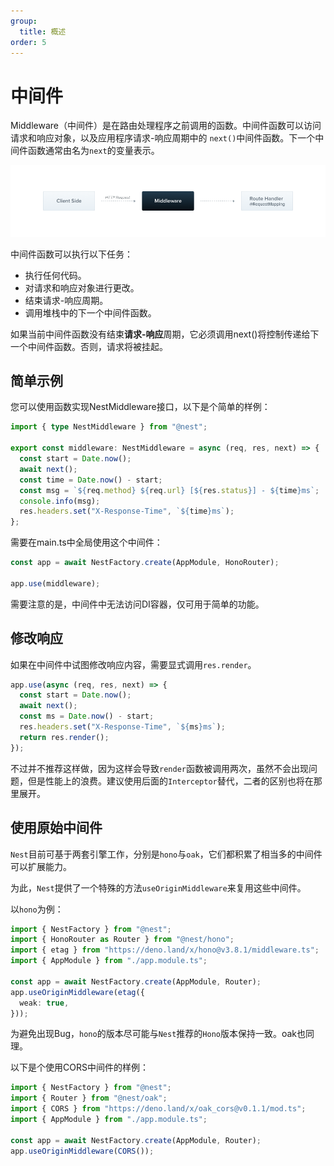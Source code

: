 ```yaml
---
group:
  title: 概述
order: 5
---
```


# 中间件

Middleware（中间件）是在路由处理程序之前调用的函数。中间件函数可以访问请求和响应对象，以及应用程序请求-响应周期中的 `next()`中间件函数。下一个中间件函数通常由名为`next`的变量表示。

![image.png](./images/middleware.png)

中间件函数可以执行以下任务：

- 执行任何代码。
- 对请求和响应对象进行更改。
- 结束请求-响应周期。
- 调用堆栈中的下一个中间件函数。

如果当前中间件函数没有结束**请求-响应**周期，它必须调用next()将控制传递给下一个中间件函数。否则，请求将被挂起。

## 简单示例

您可以使用函数实现NestMiddleware接口，以下是个简单的样例：

```typescript
import { type NestMiddleware } from "@nest";

export const middleware: NestMiddleware = async (req, res, next) => {
  const start = Date.now();
  await next();
  const time = Date.now() - start;
  const msg = `${req.method} ${req.url} [${res.status}] - ${time}ms`;
  console.info(msg);
  res.headers.set("X-Response-Time", `${time}ms`);
};
```

需要在main.ts中全局使用这个中间件：

```typescript
const app = await NestFactory.create(AppModule, HonoRouter);

app.use(middleware);
```

需要注意的是，中间件中无法访问DI容器，仅可用于简单的功能。

## 修改响应

如果在中间件中试图修改响应内容，需要显式调用`res.render`。

```typescript
app.use(async (req, res, next) => {
  const start = Date.now();
  await next();
  const ms = Date.now() - start;
  res.headers.set("X-Response-Time", `${ms}ms`);
  return res.render(); 
});
```

不过并不推荐这样做，因为这样会导致`render`函数被调用两次，虽然不会出现问题，但是性能上的浪费。建议使用后面的`Interceptor`替代，二者的区别也将在那里展开。

## 使用原始中间件

`Nest`目前可基于两套引擎工作，分别是`hono`与`oak`，它们都积累了相当多的中间件可以扩展能力。

为此，`Nest`提供了一个特殊的方法`useOriginMiddleware`来复用这些中间件。

以`hono`为例：

```typescript
import { NestFactory } from "@nest";
import { HonoRouter as Router } from "@nest/hono";
import { etag } from "https://deno.land/x/hono@v3.8.1/middleware.ts";
import { AppModule } from "./app.module.ts";

const app = await NestFactory.create(AppModule, Router);
app.useOriginMiddleware(etag({
  weak: true,
}));
```

为避免出现Bug，`hono`的版本尽可能与`Nest`推荐的`Hono`版本保持一致。oak也同理。

以下是个使用CORS中间件的样例：

```ts
import { NestFactory } from "@nest";
import { Router } from "@nest/oak";
import { CORS } from "https://deno.land/x/oak_cors@v0.1.1/mod.ts";
import { AppModule } from "./app.module.ts";

const app = await NestFactory.create(AppModule, Router);
app.useOriginMiddleware(CORS());
```
